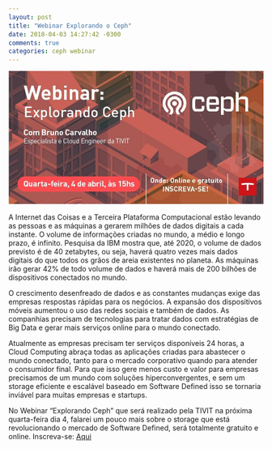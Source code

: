 ```yaml
---
layout: post
title: "Webinar Explorando o Ceph"
date: 2018-04-03 14:27:42 -0300
comments: true
categories: ceph webinar
---
```


![](/images/ceph/webinartivit.jpg)

A Internet das Coisas e a Terceira Plataforma Computacional estão levando as pessoas e as máquinas a gerarem milhões de dados digitais a cada instante. O volume de informações criadas no mundo, a médio e longo prazo, é infinito. Pesquisa da IBM mostra que, até 2020, o volume de dados previsto é de 40 zetabytes, ou seja, haverá quatro vezes mais dados digitais do que todos os grãos de areia existentes no planeta.  As máquinas irão gerar 42% de todo volume de dados e haverá mais de 200 bilhões de dispositivos conectados no mundo.

O crescimento desenfreado de dados e as constantes mudanças exige das empresas respostas rápidas para os negócios. A expansão dos dispositivos móveis aumentou o uso das redes sociais e também de dados. As companhias precisam de tecnologias para tratar dados com estratégias de Big Data e gerar mais serviços online para o mundo conectado.

Atualmente as empresas precisam ter serviços disponíveis 24 horas, a Cloud Computing abraça todas as aplicações criadas para abastecer o mundo conectado, tanto para o mercado corporativo quando para atender o consumidor final. Para que isso gere menos custo e valor para empresas precisamos de um mundo com soluções hiperconvergentes, e sem um storage eficiente e escalável baseado em Software Defined isso se tornaria inviável para muitas empresas e startups.

No Webinar “Explorando Ceph” que será realizado pela TIVIT na próxima quarta-feira dia 4, falarei um pouco mais sobre o storage que está revolucionando o mercado de Software Defined, será totalmente gratuito e online. Inscreva-se: [Aqui](http://go.tivit.com/webinar-explorando-ceph)
